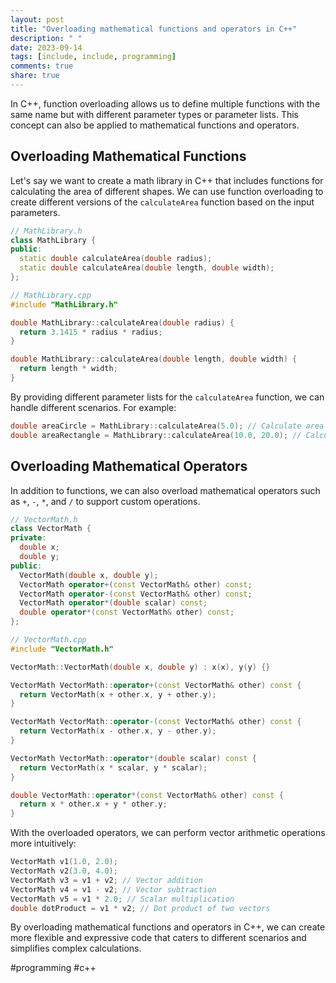 ```yaml
---
layout: post
title: "Overloading mathematical functions and operators in C++"
description: " "
date: 2023-09-14
tags: [include, include, programming]
comments: true
share: true
---
```


In C++, function overloading allows us to define multiple functions with the same name but with different parameter types or parameter lists. This concept can also be applied to mathematical functions and operators.

## Overloading Mathematical Functions

Let's say we want to create a math library in C++ that includes functions for calculating the area of different shapes. We can use function overloading to create different versions of the `calculateArea` function based on the input parameters.

```cpp
// MathLibrary.h
class MathLibrary {
public:
  static double calculateArea(double radius);
  static double calculateArea(double length, double width);
};
```

```cpp
// MathLibrary.cpp
#include "MathLibrary.h"

double MathLibrary::calculateArea(double radius) {
  return 3.1415 * radius * radius;
}

double MathLibrary::calculateArea(double length, double width) {
  return length * width;
}
```

By providing different parameter lists for the `calculateArea` function, we can handle different scenarios. For example:

```cpp
double areaCircle = MathLibrary::calculateArea(5.0); // Calculate area of a circle with radius 5.0
double areaRectangle = MathLibrary::calculateArea(10.0, 20.0); // Calculate area of a rectangle with length 10.0 and width 20.0
```

## Overloading Mathematical Operators

In addition to functions, we can also overload mathematical operators such as `+`, `-`, `*`, and `/` to support custom operations.

```cpp
// VectorMath.h
class VectorMath {
private:
  double x;
  double y;
public:
  VectorMath(double x, double y);
  VectorMath operator+(const VectorMath& other) const;
  VectorMath operator-(const VectorMath& other) const;
  VectorMath operator*(double scalar) const;
  double operator*(const VectorMath& other) const;
};
```

```cpp
// VectorMath.cpp
#include "VectorMath.h"

VectorMath::VectorMath(double x, double y) : x(x), y(y) {}

VectorMath VectorMath::operator+(const VectorMath& other) const {
  return VectorMath(x + other.x, y + other.y);
}

VectorMath VectorMath::operator-(const VectorMath& other) const {
  return VectorMath(x - other.x, y - other.y);
}

VectorMath VectorMath::operator*(double scalar) const {
  return VectorMath(x * scalar, y * scalar);
}

double VectorMath::operator*(const VectorMath& other) const {
  return x * other.x + y * other.y;
}
```

With the overloaded operators, we can perform vector arithmetic operations more intuitively:

```cpp
VectorMath v1(1.0, 2.0);
VectorMath v2(3.0, 4.0);
VectorMath v3 = v1 + v2; // Vector addition
VectorMath v4 = v1 - v2; // Vector subtraction
VectorMath v5 = v1 * 2.0; // Scalar multiplication
double dotProduct = v1 * v2; // Dot product of two vectors
```

By overloading mathematical functions and operators in C++, we can create more flexible and expressive code that caters to different scenarios and simplifies complex calculations.

#programming #c++